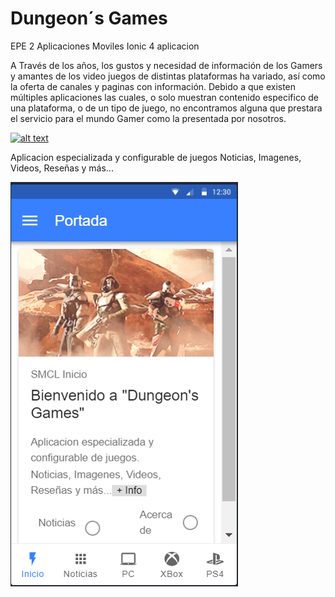 # Dungeon´s Games
EPE 2 Aplicaciones Moviles
Ionic 4 aplicacion

A Través de los años, los gustos y necesidad de información de los Gamers y amantes de los video juegos de distintas plataformas ha variado, así como la oferta de canales y paginas con información.
Debido a que existen múltiples aplicaciones las cuales, o solo muestran contenido especifico de una plataforma, o de un tipo de juego, no encontramos alguna que prestara el servicio para el mundo Gamer como la presentada por nosotros.

[![alt text][6.1]][6]

[6.1]: http://i.imgur.com/0o48UoR.png

[6]: http://www.github.com/cristianloyola

Aplicacion especializada y configurable de juegos
Noticias, Imagenes, Videos, Reseñas y más...


![imagen intro](https://github.com/cristianloyola/Dungeons_Game/blob/master/introD_G.png)

